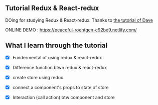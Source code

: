 
## Tutorial Redux & React-redux

DOing for studying Redux & React-redux. Thanks to [the tutorial of Dave](https://daveceddia.com/how-does-redux-work/)

ONLINE DEMO : https://peaceful-roentgen-c92be9.netlify.com/

## What I learn through the tutorial

- [x] Fundermental of using redux & react-redux
- [x] Difference function btwn redux & react-redux
- [x] create store using redux
- [x] connect a component's props to state of store 
- [x] Interaction (call action) btw component and store

